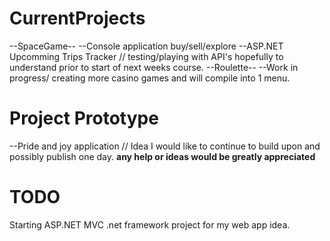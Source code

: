# CurrentProjects
--SpaceGame--
--Console application buy/sell/explore
--ASP.NET Upcomming Trips Tracker // testing/playing with API's hopefully to understand prior to start of next weeks course.
--Roulette--
--Work in progress/ creating more casino games and will compile into 1 menu.
# Project Prototype
--Pride and joy application // Idea I would like to continue to build upon and possibly publish one day.
**any help or ideas would be greatly appreciated**
# TODO
Starting ASP.NET MVC .net framework project for my web app idea.
